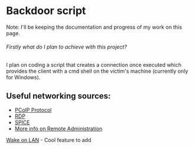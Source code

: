 # Backdoor script

Note: I'll be keeping the documentation and progress of my work on this page.

###### Firstly what do I plan to achieve with this project?
I plan on coding a script that creates a connection once executed which provides the client with a cmd shell on the victim's machine (currently only for Windows).

## Useful networking sources:

* [PCoIP Protocol](https://en.wikipedia.org/wiki/Teradici#PCoIP_Protocol)
* [RDP](https://en.wikipedia.org/wiki/Remote_Desktop_Protocol)
* [SPICE](https://en.wikipedia.org/wiki/Simple_Protocol_for_Independent_Computing_Environments)
* [More info on Remote Administration](https://en.wikipedia.org/wiki/Remote_administration)


[Wake on LAN](https://en.wikipedia.org/wiki/Wake-on-LAN) - Cool feature to add
